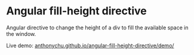 ﻿Angular fill-height directive
====

Angular directive to change the height of a div to fill the available space in the window.

Live demo: [anthonychu.github.io/angular-fill-height-directive/demo/](http://anthonychu.github.io/angular-fill-height-directive/demo/)